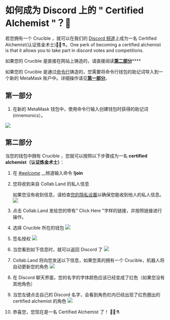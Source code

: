 # 如何成为 Discord 上的 " Certified Alchemist "？💬

若您拥有一个 Crucible ，就可以在我们的 [Discord 频道](https://discord.com/invite/qWQQMMKjKe)上成为一名 Certified Alchemist\(认证炼金术士\)🧙‍♂️⚗。One perk of becoming a certified alchemist is that it allows you to take part in discord votes and competitions.

如果您的 Crucible 是直接在网站上铸造的，请直接阅读[**第二部分**](how-to-become-a-certified-alchemist-on-discord.md#di-er-bu-fen)\*\*\*\*

如果您的 Crucible 是通过[命令行](https://github.com/alchemistcoin/alchemist)铸造的，您需要将命令行钱包的助记词导入到一个新的 MetaMask 账户中。详细操作请见[**第一部分**](how-to-become-a-certified-alchemist-on-discord.md#di-yi-bu-fen)。

## 第一部分

1. 在新的 MetaMask 钱包中，使用命令行输入创建钱包时获得的助记词\(mnemonics）。

![](https://i.imgur.com/4RxfjZs.png)

## 第二部分

当您的钱包中拥有 Crucible ，您就可以按照以下步骤成为一名 **certified alchemist（认证炼金术士）**：

1. 在 [_\#welcome_](http://discord.alchemist.wtf) __频道输入命令 **!join**
2. 您将收到来自 Collab.Land 的私人信息

   如果您没有收到信息，请检查[您的隐私设置](https://support.discord.com/hc/en-us/articles/217916488-Blocking-Privacy-Settings-)以确保您能收到他人的私人信息。  
   ![](https://i.imgur.com/2UvO1ZL.png)

3. 点击 Collab.Land 发给您的带有" Click Here "字样的链接，并按照链接进行操作。
4. 选择 Crucible 所在的钱包 ![](https://i.imgur.com/y4bXisJ.png)
5. 签名授权 ![](https://i.imgur.com/nF29cFo.png)
6. 当您看到如下信息时，就可以返回 Discord 了 ![](https://i.imgur.com/WVIelT9.png)
7. Collab.Land 将向您发送以下信息，如果您真的拥有一个 Crucible，机器人将自动更新您的角色 ![](https://i.imgur.com/1UMmipM.png)
8. 在 Discord 聊天界面，您的名字的字体颜色应该已经变成了红色（如果您没有其他角色）
9. 当您左键点击自己的 Discord 名字，会看到角色栏内已经出现了红色圈出的 certified alchemist 的角色 ![](https://i.imgur.com/KTO91Q1.png)
10. 恭喜您，您现在是一名 Certified Alchemist 了！ 🧙‍♂️⚗

